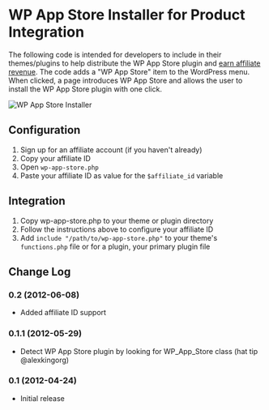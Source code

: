 WP App Store Installer for Product Integration
==============================================

The following code is intended for developers to include in their themes/plugins to help distribute the WP App Store plugin and [earn affiliate revenue](http://wpappstore.com/affiliates/). The code adds a "WP App Store" item to the WordPress menu. When clicked, a page introduces WP App Store and allows the user to install the WP App Store plugin with one click.

![WP App Store Installer](http://cdn.wpappstore.com/asset/img/affiliates/installer.png)

Configuration
-------------

1. Sign up for an affiliate account (if you haven't already)
1. Copy your affiliate ID
1. Open `wp-app-store.php`
1. Paste your affiliate ID as value for the `$affiliate_id` variable

Integration
-----------

1. Copy wp-app-store.php to your theme or plugin directory
1. Follow the instructions above to configure your affiliate ID
1. Add `include "/path/to/wp-app-store.php"` to your theme's `functions.php` file or for a plugin, your primary plugin file

Change Log
----------

### 0.2 (2012-06-08)
* Added affiliate ID support

### 0.1.1 (2012-05-29)
* Detect WP App Store plugin by looking for WP\_App\_Store class (hat tip @alexkingorg)

### 0.1 (2012-04-24)
 * Initial release
